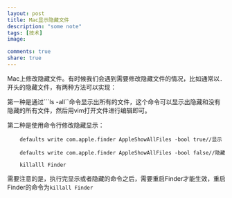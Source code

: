 ```yaml
---
layout: post
title: Mac显示隐藏文件
description: "some note"
tags: [技术]
image:

comments: true
share: true
---
```


Mac上修改隐藏文件。有时候我们会遇到需要修改隐藏文件的情况，比如通常以```.```开头的隐藏文件，有两种方法可以实现：

<!-- more -->

第一种是通过```ls -all``命令显示出所有的文件，这个命令可以显示出隐藏和没有隐藏的所有文件，然后用vim打开文件进行编辑即可。

第二种是使用命令行修改隐藏显示：

```
	defaults write com.apple.finder AppleShowAllFiles -bool true//显示

	defaults write com.apple.finder AppleShowAllFiles -bool false//隐藏

	killalll Finder
```

需要注意的是，执行完显示或者隐藏的命令之后，需要重启Finder才能生效，重启Finder的命令为```killall Finder```